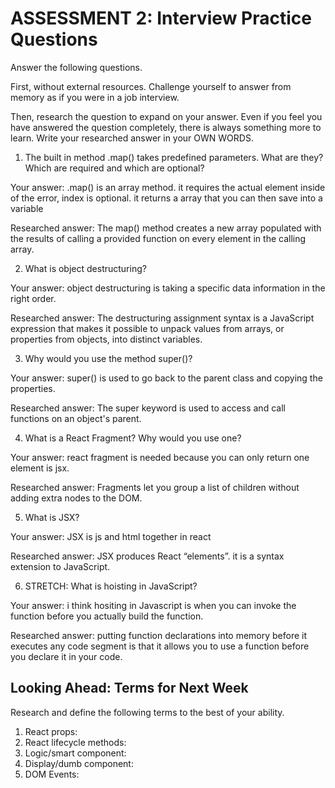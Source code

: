 # ASSESSMENT 2: Interview Practice Questions

Answer the following questions.

First, without external resources. Challenge yourself to answer from memory as if you were in a job interview.

Then, research the question to expand on your answer. Even if you feel you have answered the question completely, there is always something more to learn. Write your researched answer in your OWN WORDS.

1. The built in method .map() takes predefined parameters. What are they? Which are required and which are optional?

Your answer: .map() is an array method. it requires the actual element inside of the error, index is optional. it returns a array that you can then save into a variable

Researched answer: The map() method creates a new array populated with the results of calling a provided function on every element in the calling array.

2. What is object destructuring?

Your answer: object destructuring is taking a specific data information in the right order.

Researched answer: The destructuring assignment syntax is a JavaScript expression that makes it possible to unpack values from arrays, or properties from objects, into distinct variables.

3. Why would you use the method super()?

Your answer: super() is used to go back to the parent class and copying the properties.

Researched answer: The super keyword is used to access and call functions on an object's parent.

4. What is a React Fragment? Why would you use one?

Your answer: react fragment is needed because you can only return one element is jsx.

Researched answer: Fragments let you group a list of children without adding extra nodes to the DOM.

5. What is JSX?

Your answer: JSX is js and html together in react

Researched answer: JSX produces React “elements”. it is a syntax extension to JavaScript.

6. STRETCH: What is hoisting in JavaScript?

Your answer: i think hositing in Javascript is when you can invoke the function before you actually build the function.

Researched answer: putting function declarations into memory before it executes any code segment is that it allows you to use a function before you declare it in your code.

## Looking Ahead: Terms for Next Week

Research and define the following terms to the best of your ability.

1. React props:
2. React lifecycle methods:
3. Logic/smart component:
4. Display/dumb component:
5. DOM Events:
